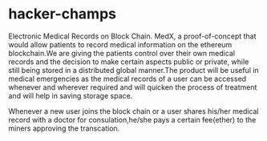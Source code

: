 # hacker-champs
Electronic Medical Records on Block Chain.
MedX, a proof-of-concept that would allow patients to record medical information on the ethereum blockchain.We are giving the patients control over their own medical records and the decision to make certain aspects public or private, while still being stored in a distributed global manner.The product will be useful in medical emergencies as the medical records of a user can be accessed whenever and wherever required and will quicken the process of treatment and will help in saving storage space.

Whenever a new user joins the block chain or a user shares his/her medical record with a doctor for consulation,he/she pays a certain fee(ether) to the miners approving the transcation.
